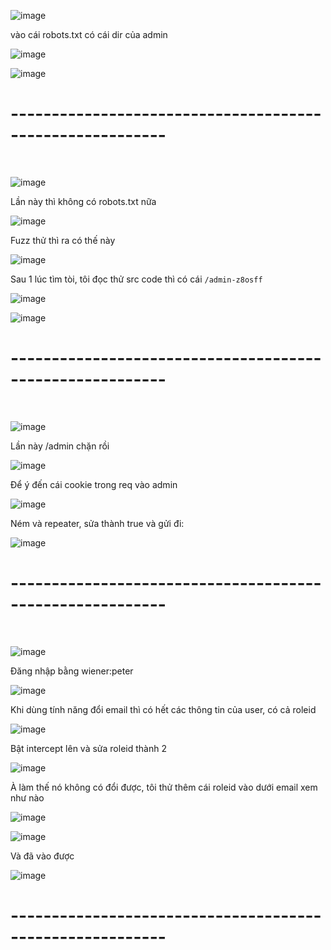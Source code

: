 ![image](https://github.com/user-attachments/assets/7148c292-427d-4648-be44-3ef286b1c8ee)

vào cái robots.txt có cái dir của admin 

![image](https://github.com/user-attachments/assets/b5cf07d5-6f48-4e6d-bdc2-19f02b3cc9d8)

![image](https://github.com/user-attachments/assets/dbfdef31-af5c-427b-acdc-77b9166609b8)

<h1>---------------------------------------------------------</h1>
<br>

![image](https://github.com/user-attachments/assets/73461095-2ca1-48bc-8663-a135f5f85457)

Lần này thì không có robots.txt nữa 

![image](https://github.com/user-attachments/assets/092ffa2a-a10c-441b-8d05-10277b368f06)

Fuzz thử thì ra có thế này 

![image](https://github.com/user-attachments/assets/8f3f09dd-f566-4da2-ad09-dbc2ff876527)

Sau 1 lúc tìm tòi, tôi đọc thử src code thì có cái `/admin-z8osff` 

![image](https://github.com/user-attachments/assets/08b8a790-9d05-407b-b821-2d18e87eee60)

![image](https://github.com/user-attachments/assets/7ebdcaa3-0fa5-4d2d-a279-374083ae4ed2)

<h1>---------------------------------------------------------</h1>
<br>

![image](https://github.com/user-attachments/assets/6e000587-75b7-4726-b1ce-8a276a12b209)

Lần này /admin chặn rồi 

![image](https://github.com/user-attachments/assets/53e604fa-eb4b-41e4-8553-86aecc8c0375)

Để ý đến cái cookie trong req vào admin 

![image](https://github.com/user-attachments/assets/0699170f-33b9-4c9b-a1cf-c4470379ce1c)

Ném và repeater, sửa thành true và gửi đi:

![image](https://github.com/user-attachments/assets/60626b48-076d-4ad6-b5bb-1f19cd732a54)

<h1>---------------------------------------------------------</h1>
<br>

![image](https://github.com/user-attachments/assets/827ddecf-0f00-4b64-a8df-5bffa5bd2de6)

Đăng nhập bằng wiener:peter

![image](https://github.com/user-attachments/assets/e3188080-ad80-40f5-81e5-2ff2991f69ef)

Khi dùng tính năng đổi email thì có hết các thông tin của user, có cả roleid

![image](https://github.com/user-attachments/assets/01d8f523-261b-46d9-a469-3be88f2d93a6)

Bật intercept lên và sửa roleid thành 2 

![image](https://github.com/user-attachments/assets/52f82c0b-72df-4308-bd1a-b499fe992a6d)

À làm thế nó không có đổi được, tôi thử thêm cái roleid vào dưới email xem như nào

![image](https://github.com/user-attachments/assets/93d79e58-b805-42d0-a81a-afdfc2d21ef5)

![image](https://github.com/user-attachments/assets/85de01dd-83aa-4697-8803-19a98de4eda1)

Và đã vào được 

![image](https://github.com/user-attachments/assets/a2082abc-d5a2-4c3d-a037-2730faf791cc)

<h1>---------------------------------------------------------</h1>
<br>







